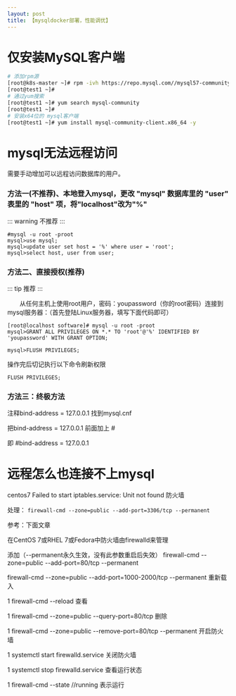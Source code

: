 ```yaml
---
layout: post
title: 【mysqldocker部署，性能调优】
---
```


# 仅安装MySQL客户端
```bash
# 添加rpm源
[root@k8s-master ~]# rpm -ivh https://repo.mysql.com//mysql57-community-release-el7-11.noarch.rpm
[root@test1 ~]#
# 通过yum搜索
[root@test1 ~]# yum search mysql-community
[root@test1 ~]#
# 安装x64位的 mysql客户端
[root@test1 ~]# yum install mysql-community-client.x86_64 -y
```

# mysql无法远程访问
需要手动增加可以远程访问数据库的用户。

### 方法一(不推荐)、本地登入mysql，更改 "mysql" 数据库里的 "user" 表里的 "host" 项，将"localhost"改为"%"
::: warning 不推荐
:::
```
#mysql -u root -proot
mysql>use mysql;
mysql>update user set host = '%' where user = 'root';
mysql>select host, user from user;
```
### 方法二、直接授权(推荐)
::: tip 推荐
:::

　　从任何主机上使用root用户，密码：youpassword（你的root密码）连接到mysql服务器：（首先登陆Linux服务器，填写下面代码即可）
```
[root@localhost software]# mysql -u root -proot 
mysql>GRANT ALL PRIVILEGES ON *.* TO 'root'@'%' IDENTIFIED BY 'youpassword' WITH GRANT OPTION;

mysql>FLUSH PRIVILEGES;
```
操作完后切记执行以下命令刷新权限 
```
FLUSH PRIVILEGES;
```
### 方法三：终极方法

注释bind-address = 127.0.0.1
找到mysql.cnf

把bind-address = 127.0.0.1 前面加上 #

即  #bind-address = 127.0.0.1



# 远程怎么也连接不上mysql
centos7 Failed to start iptables.service: Unit not found 防火墙

处理：
`firewall-cmd --zone=public --add-port=3306/tcp --permanent `


参考：下面文章

在CentOS 7或RHEL 7或Fedora中防火墙由firewalld来管理

添加（--permanent永久生效，没有此参数重启后失效）
firewall-cmd --zone=public --add-port=80/tcp --permanent 

 
firewall-cmd --zone=public --add-port=1000-2000/tcp --permanent
重新载入

1
firewall-cmd --reload
查看

1
firewall-cmd --zone=public --query-port=80/tcp
删除

1
firewall-cmd --zone=public --remove-port=80/tcp --permanent
开启防火墙

1
systemctl start firewalld.service
关闭防火墙

1
systemctl stop firewalld.service
查看运行状态

1
firewall-cmd --state //running 表示运行

